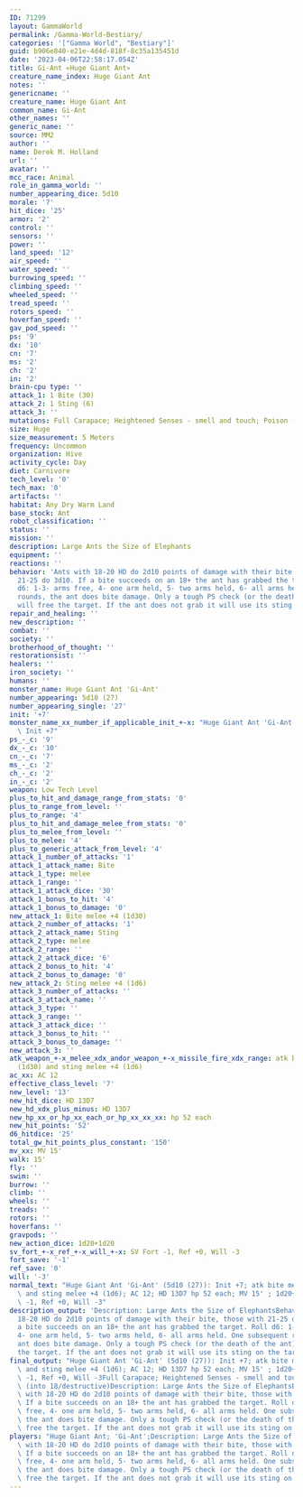 ```yaml
---
ID: 71299
layout: GammaWorld
permalink: /Gamma-World-Bestiary/
categories: '["Gamma World", "Bestiary"]'
guid: b906e840-e21e-4d4d-818f-8c35a135451d
date: '2023-04-06T22:58:17.054Z'
title: Gi-Ant «Huge Giant Ant»
creature_name_index: Huge Giant Ant
notes: ''
genericname: ''
creature_name: Huge Giant Ant
common_name: Gi-Ant
other_names: ''
generic_name: ''
source: MM2
author: ''
name: Derek M. Holland
url: ''
avatar: ''
mcc_race: Animal
role_in_gamma_world: ''
number_appearing_dice: 5d10
morale: '7'
hit_dice: '25'
armor: '2'
control: ''
sensors: ''
power: ''
land_speed: '12'
air_speed: ''
water_speed: ''
burrowing_speed: ''
climbing_speed: ''
wheeled_speed: ''
tread_speed: ''
rotors_speed: ''
hoverfan_speed: ''
gav_pod_speed: ''
ps: '9'
dx: '10'
cn: '7'
ms: '2'
ch: '2'
in: '2'
brain-cpu type: ''
attack_1: 1 Bite (30)
attack_2: 1 Sting (6)
attack_3: ''
mutations: Full Carapace; Heightened Senses - smell and touch; Poison (into 18/destructive)
size: Huge
size_measurement: 5 Meters
frequency: Uncommon
organization: Hive
activity_cycle: Day
diet: Carnivore
tech_level: '0'
tech_max: '0'
artifacts: ''
habitat: Any Dry Warm Land
base_stock: Ant
robot_classification: ''
status: ''
mission: ''
description: Large Ants the Size of Elephants
equipment: ''
reactions: ''
behavior: 'Ants with 18-20 HD do 2d10 points of damage with their bite, those with
  21-25 do 3d10. If a bite succeeds on an 18+ the ant has grabbed the target. Roll
  d6: 1-3- arms free, 4- one arm held, 5- two arms held, 6- all arms held. One subsequent
  rounds, the ant does bite damage. Only a tough PS check (or the death of the ant)
  will free the target. If the ant does not grab it will use its sting on the target.'
repair_and_healing: ''
new_description: ''
combat: ''
society: ''
brotherhood_of_thought: ''
restorationsist: ''
healers: ''
iron_society: ''
humans: ''
monster_name: Huge Giant Ant 'Gi-Ant'
number_appearing: 5d10 (27)
number_appearing_single: '27'
init: '+7'
monster_name_xx_number_if_applicable_init_+-x: "Huge Giant Ant 'Gi-Ant' (5d10 (27)):\
  \ Init +7"
ps_-_c: '9'
dx_-_c: '10'
cn_-_c: '7'
ms_-_c: '2'
ch_-_c: '2'
in_-_c: '2'
weapon: Low Tech Level
plus_to_hit_and_damage_range_from_stats: '0'
plus_to_range_from_level: ''
plus_to_range: '4'
plus_to_hit_and_damage_melee_from_stats: '0'
plus_to_melee_from_level: ''
plus_to_melee: '4'
plus_to_generic_attack_from_level: '4'
attack_1_number_of_attacks: '1'
attack_1_attack_name: Bite
attack_1_type: melee
attack_1_range: ''
attack_1_attack_dice: '30'
attack_1_bonus_to_hit: '4'
attack_1_bonus_to_damage: '0'
new_attack_1: Bite melee +4 (1d30)
attack_2_number_of_attacks: '1'
attack_2_attack_name: Sting
attack_2_type: melee
attack_2_range: ''
attack_2_attack_dice: '6'
attack_2_bonus_to_hit: '4'
attack_2_bonus_to_damage: '0'
new_attack_2: Sting melee +4 (1d6)
attack_3_number_of_attacks: ''
attack_3_attack_name: ''
attack_3_type: ''
attack_3_range: ''
attack_3_attack_dice: ''
attack_3_bonus_to_hit: ''
attack_3_bonus_to_damage: ''
new_attack_3: ''
atk_weapon_+-x_melee_xdx_andor_weapon_+-x_missile_fire_xdx_range: atk bite melee +4
  (1d30) and sting melee +4 (1d6)
ac_xx: AC 12
effective_class_level: '7'
new_level: '13'
new_hit_dice: HD 13D7
new_hd_xdx_plus_minus: HD 13D7
new_hp_xx_or_hp_xx_each_or_hp_xx_xx_xx: hp 52 each
new_hit_points: '52'
d6_hitdice: '25'
total_gw_hit_points_plus_constant: '150'
mv_xx: MV 15'
walk: 15'
fly: ''
swim: ''
burrow: ''
climb: ''
wheels: ''
treads: ''
rotors: ''
hoverfans: ''
gravpods: ''
new_action_dice: 1d20+1d20
sv_fort_+-x_ref_+-x_will_+-x: SV Fort -1, Ref +0, Will -3
fort_save: '-1'
ref_save: '0'
will: '-3'
normal_text: "Huge Giant Ant 'Gi-Ant' (5d10 (27)): Init +7; atk bite melee +4 (1d30)\
  \ and sting melee +4 (1d6); AC 12; HD 13D7 hp 52 each; MV 15' ; 1d20+1d20; SV Fort\
  \ -1, Ref +0, Will -3"
description_output: 'Description: Large Ants the Size of ElephantsBehavior:Ants with
  18-20 HD do 2d10 points of damage with their bite, those with 21-25 do 3d10. If
  a bite succeeds on an 18+ the ant has grabbed the target. Roll d6: 1-3- arms free,
  4- one arm held, 5- two arms held, 6- all arms held. One subsequent rounds, the
  ant does bite damage. Only a tough PS check (or the death of the ant) will free
  the target. If the ant does not grab it will use its sting on the target.'
final_output: "Huge Giant Ant 'Gi-Ant' (5d10 (27)): Init +7; atk bite melee +4 (1d30)\
  \ and sting melee +4 (1d6); AC 12; HD 13D7 hp 52 each; MV 15' ; 1d20+1d20; SV Fort\
  \ -1, Ref +0, Will -3Full Carapace; Heightened Senses - smell and touch; Poison\
  \ (into 18/destructive)Description: Large Ants the Size of ElephantsBehavior:Ants\
  \ with 18-20 HD do 2d10 points of damage with their bite, those with 21-25 do 3d10.\
  \ If a bite succeeds on an 18+ the ant has grabbed the target. Roll d6: 1-3- arms\
  \ free, 4- one arm held, 5- two arms held, 6- all arms held. One subsequent rounds,\
  \ the ant does bite damage. Only a tough PS check (or the death of the ant) will\
  \ free the target. If the ant does not grab it will use its sting on the target."
players: "Huge Giant Ant; 'Gi-Ant';Description: Large Ants the Size of ElephantsBehavior:Ants\
  \ with 18-20 HD do 2d10 points of damage with their bite, those with 21-25 do 3d10.\
  \ If a bite succeeds on an 18+ the ant has grabbed the target. Roll d6: 1-3- arms\
  \ free, 4- one arm held, 5- two arms held, 6- all arms held. One subsequent rounds,\
  \ the ant does bite damage. Only a tough PS check (or the death of the ant) will\
  \ free the target. If the ant does not grab it will use its sting on the target.|"
---
```

</br>
